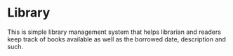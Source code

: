 # Library
This is simple library management system that helps librarian and readers keep track of books available as well as the borrowed date, description and such.
